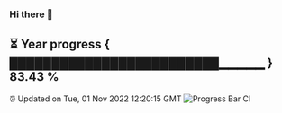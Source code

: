 ### Hi there 👋
⏳ Year progress { █████████████████████████▁▁▁▁▁ } 83.43 %
---
⏰ Updated on Tue, 01 Nov 2022 12:20:15 GMT
![Progress Bar CI](https://github.com/Moyi321/Moyi321/workflows/Progress%20Bar%20CI/badge.svg)
